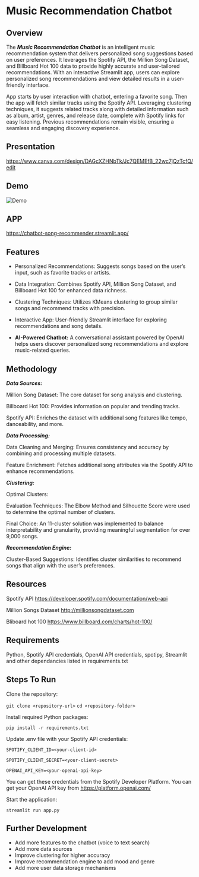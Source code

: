 # Music Recommendation Chatbot

## Overview

The ***Music Recommendation Chatbot*** is an intelligent music recommendation system that delivers personalized song suggestions based on user preferences. It leverages the Spotify API, the Million Song Dataset, and Billboard Hot 100 data to provide highly accurate and user-tailored recommendations. With an interactive Streamlit app, users can explore personalized song recommendations and view detailed results in a user-friendly interface.

App starts by user interaction with chatbot, entering a favorite song. Then the app will fetch similar tracks using the Spotify API. Leveraging clustering techniques, it suggests related tracks along with detailed information such as album, artist, genres, and release date, complete with Spotify links for easy listening. Previous recommendations remain visible, ensuring a seamless and engaging discovery experience.

## Presentation

https://www.canva.com/design/DAGcXZHNbTk/Jc7QEMEfB_22wc7jQzTcfQ/edit

## Demo

![Demo](/media/DEMO.gif)

## APP

https://chatbot-song-recommender.streamlit.app/


## Features

- Personalized Recommendations: Suggests songs based on the user’s input, such as favorite tracks or artists.

- Data Integration: Combines Spotify API, Million Song Dataset, and Billboard Hot 100 for enhanced data richness.

- Clustering Techniques: Utilizes KMeans clustering to group similar songs and recommend tracks with precision.

- Interactive App: User-friendly Streamlit interface for exploring recommendations and song details.

- **AI-Powered Chatbot:** A conversational assistant powered by OpenAI helps users discover personalized song recommendations and explore music-related queries.


## Methodology

***Data Sources:***

Million Song Dataset: The core dataset for song analysis and clustering.

Billboard Hot 100: Provides information on popular and trending tracks.

Spotify API: Enriches the dataset with additional song features like tempo, danceability, and more.

***Data Processing:***

Data Cleaning and Merging: Ensures consistency and accuracy by combining and processing multiple datasets.

Feature Enrichment: Fetches additional song attributes via the Spotify API to enhance recommendations.

***Clustering:***

Optimal Clusters:

Evaluation Techniques: The Elbow Method and Silhouette Score were used to determine the optimal number of clusters.

Final Choice: An 11-cluster solution was implemented to balance interpretability and granularity, providing meaningful segmentation for over 9,000 songs.

***Recommendation Engine:***

Cluster-Based Suggestions: Identifies cluster similarities to recommend songs that align with the user’s preferences.   

## Resources

Spotify API https://developer.spotify.com/documentation/web-api

Million Songs Dataset http://millionsongdataset.com

Bliboard hot 100 https://www.billboard.com/charts/hot-100/


## Requirements

Python, Spotify API credentials, OpenAI API credentials, spotipy, Streamlit and other dependancies listed in requirements.txt

## Steps To Run

Clone the repository:

```git clone <repository-url>```
```cd <repository-folder>```

Install required Python packages:

```pip install -r requirements.txt```

Update .env file with your Spotify API credentials:

```SPOTIFY_CLIENT_ID=<your-client-id>```

```SPOTIFY_CLIENT_SECRET=<your-client-secret>```

```OPENAI_API_KEY=<your-openai-api-key>```

You can get these credentials from the Spotify Developer Platform.
You can get your OpenAI API key from https://platform.openai.com/

Start the application:

```streamlit run app.py```

## Further Development

- Add more features to the chatbot (voice to text search)
- Add more data sources
- Improve clustering for higher accuracy
- Improve recommendation engine to add mood and genre
- Add more user data storage mechanisms

